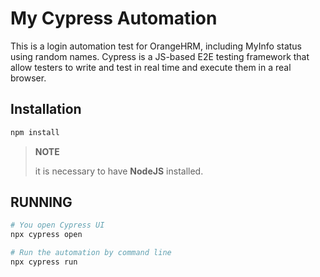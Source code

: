 # My Cypress Automation

This is a login automation test for OrangeHRM, including MyInfo status using random names.
Cypress is a JS-based E2E testing framework that allow testers to write and test in real time and execute them in a real browser.

## Installation
```bash
npm install
```

>**NOTE**
>
>it is necessary to have **NodeJS** installed.

## **RUNNING**
```bash
# You open Cypress UI
npx cypress open

# Run the automation by command line
npx cypress run
```


